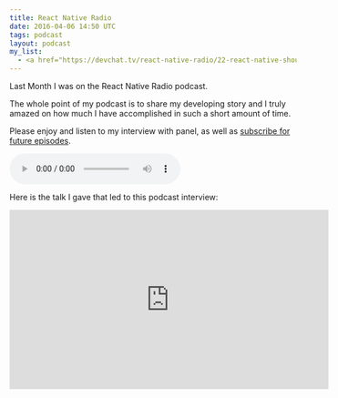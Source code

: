 ```yaml
---
title: React Native Radio
date: 2016-04-06 14:50 UTC
tags: podcast
layout: podcast
my_list:
  - <a href="https://devchat.tv/react-native-radio/22-react-native-should-I-even-bother-learning-swift">React Native Radio</a>
---
```


Last Month I was on the React Native Radio podcast.

The whole point of my podcast is to share my developing story and I truly amazed on how much I have accomplished in such a short amount of time.

Please enjoy and listen to my interview with panel, as well as [subscribe
for future episodes](https://devchat.tv/react-native-radio).

<audio controls>
  <source src='https://media.devchat.tv/react-native-radio/React_Native_Radio_Episode_22.mp3?player=true' type='audio/mpeg'>
  </audio>

Here is the talk I gave that led to this podcast interview:

<iframe width="560" height="315" src="https://www.youtube.com/embed/2d0z_L4oXt8?list=PLndbWGuLoHebKI8krCzJU88Rf3TwhNZvH" frameborder="0" allowfullscreen></iframe>
